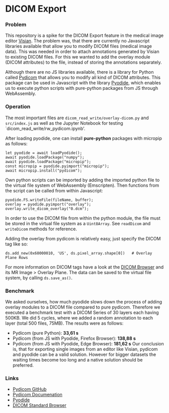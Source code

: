 # DICOM Export
### Problem
This repository is a spike for the DICOM Export feature in the medical image editor [Visian](https://visian.org/).
The problem was, that there are currently no Javascript libraries available that allow you to modify DICOM files (medical image data). This was needed in order to attach annotations generated by Visian to existing DICOM files. For this we wanted to add the overlay module (DICOM attributes) to the file, instead of storing the annotations separately.

Although there are no JS libraries available, there is a library for Python called [Pydicom](https://github.com/pydicom/pydicom) that allows you to modify all kind of DICOM attributes. This package can be used in Javascript with the library [Pyodide](https://pyodide.org/en/stable/), which enables us to execute python scripts with pure-python packages from JS through WebAssembly.

### Operation
The most important files are `dicom_read_write/overlay-dicom.py` and `src/index.js` as well as the Jupyter Notebook for testing `dicom_read_write/rw_pydicom.ipynb'.

After loading pyodide, one can install **pure-python** packages with micropip as follows:
```
let pyodide = await loadPyodide();
await pyodide.loadPackage("numpy");
await pyodide.loadPackage("micropip");
const micropip = pyodide.pyimport("micropip");
await micropip.install("pydicom");
```
Own python scripts can be imported by adding the imported python file to the virtual file system of WebAssembly (Emscripten). Then functions from the script can be called from within Javascript:
```
pyodide.FS.writeFile(fileName, buffer);
overlay = pyodide.pyimport("overlay");
overlay.write_dicom_overlay("0.dcm");
```
In order to use the DICOM file from within the python module, the file must be stored in the virtual file system as a `Uint8Array`. See `readDicom` and `writeDicom` methods for reference.

Adding the overlay from pydicom is relatively easy, just specify the DICOM tag like so:
```
ds.add_new(0x60000010, 'US', ds.pixel_array.shape[0])   # Overlay Plane Rows
```
For more information on DICOM tags have a look at the [DICOM Browser](https://dicom.innolitics.com/ciods) and its MR Image > Overlay Plane.
The data can be saved to the virtual file system, by calling `ds.save_as()`.

### Benchmark
We asked ourselves, how much pyodide slows down the process of adding overlay modules to a DICOM file compared to pure pydicom. Therefore we executed a benchmark test with a DICOM Series of 30 layers each having 500KB. We did 5 cycles, where we added a random annotation to each layer (total 500 files, 75MB). The results were as follows:
- Pydicom (pure Python): **33,61 s**
- Pydicom (from JS with Pyodide, Firefox Browser): **138,88 s**
- Pydicom (from JS with Pyodide, Edge Browser): **181,62 s**
Our conclusion is, that for exporting single images from an editor like Visian, pydicom and pyodide can be a valid solution. However for bigger datasets the waiting times become too long and a native solution should be preferred.

### Links
- [Pydicom GitHub](https://github.com/pydicom/pydicom)
- [Pydicom Documenation](https://pydicom.github.io/pydicom/stable/)
- [Pyodide](https://pyodide.org/en/stable/)
- [DICOM Standard Browser](https://dicom.innolitics.com/ciods)
